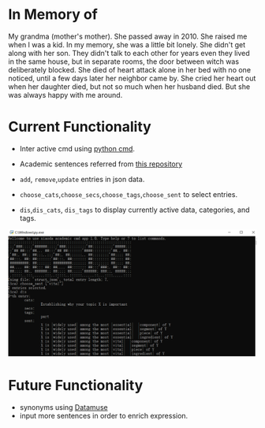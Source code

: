 # In Memory of

My grandma (mother's mother). She passed away in 2010. She raised me when I was a kid. In my memory, she was a little bit lonely. She didn't get along with her son. They didn't talk to each other for years even they lived in the same house, but in separate rooms, the door between witch was deliberately blocked. She died of heart attack alone in her bed with no one noticed, until a few days later her neighbor came by.   She cried her heart out when her daughter died, but not so much when her husband died. But she was always happy with me around.

# Current Functionality

- Inter active cmd using [python cmd](https://docs.python.org/3/library/cmd.html).
- Academic sentences referred from [this repository](https://github.com/nashamri/academic-phrases/blob/master/academic-phrases.el)

- `add`, `remove`,`update` entries in json data.
- `choose_cats`,`choose_secs`,`choose_tags`,`choose_sent`  to select entries.
- `dis`,`dis_cats`, `dis_tags` to display currently active data, categories, and tags.

![pic](screenshot/shot.png)

# Future Functionality

- synonyms using [Datamuse](https://www.datamuse.com/api/)
- input more sentences in order to enrich expression.

